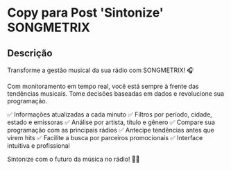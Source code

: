 # Copy para Post 'Sintonize' SONGMETRIX

## Descrição
Transforme a gestão musical da sua rádio com SONGMETRIX! 🎧

Com monitoramento em tempo real, você está sempre à frente das tendências musicais. Tome decisões baseadas em dados e revolucione sua programação.

✅ Informações atualizadas a cada minuto
✅ Filtros por período, cidade, estado e emissoras
✅ Análise por artista, título e gênero
✅ Compare sua programação com as principais rádios
✅ Antecipe tendências antes que virem hits
✅ Facilite a busca por parceiros promocionais
✅ Interface intuitiva e profissional

Sintonize com o futuro da música no rádio! 🎵🔝